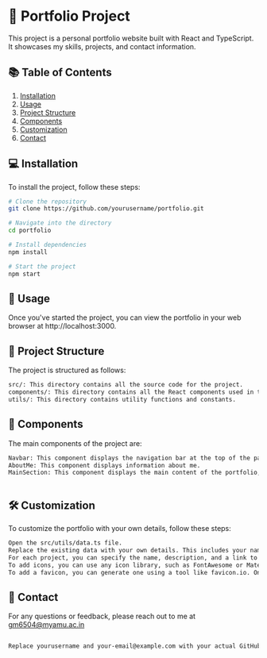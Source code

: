 # 🎨 Portfolio Project

This project is a personal portfolio website built with React and TypeScript. It showcases my skills, projects, and contact information.

## 📚 Table of Contents

1. [Installation](#i-nstallation)
2. [Usage](#-usage)
3. [Project Structure](#-project-structure)
4. [Components](#-components)
5. [Customization](#-customization)
6. [Contact](#-contact)

## 💻 Installation

To install the project, follow these steps:

```bash
# Clone the repository
git clone https://github.com/yourusername/portfolio.git

# Navigate into the directory
cd portfolio

# Install dependencies
npm install

# Start the project
npm start


```

## 🚀 Usage

Once you've started the project, you can view the portfolio in your web browser at http://localhost:3000.

## 📂 Project Structure

The project is structured as follows:

```bash
src/: This directory contains all the source code for the project.
components/: This directory contains all the React components used in the project.
utils/: This directory contains utility functions and constants.

```

## 🧩 Components

The main components of the project are:

```bash
Navbar: This component displays the navigation bar at the top of the page.
AboutMe: This component displays information about me.
MainSection: This component displays the main content of the portfolio, including the projects and contact form.



```

## 🛠 Customization

To customize the portfolio with your own details, follow these steps:

```bash
Open the src/utils/data.ts file.
Replace the existing data with your own details. This includes your name, skills, projects, and contact information.
For each project, you can specify the name, description, and a link to the project. You can also add a screenshot of the project by placing the image in the public/images/ directory and referencing it in the image field.
To add icons, you can use any icon library, such as FontAwesome or Material Icons. Simply import the icons and use them in your components.
To add a favicon, you can generate one using a tool like favicon.io. Once you have your favicon, place it in the public/ directory and reference it in the public/index.html file like so: <link rel="icon" href="%PUBLIC_URL%/favicon.ico" />.


```

## 📧 Contact

For any questions or feedback, please reach out to me at gm6504@myamu.ac.in

```bash

Replace yourusername and your-email@example.com with your actual GitHub username and email address. You can also add more sections or details as needed.

```
